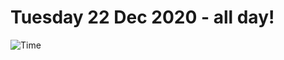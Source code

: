 # Tuesday 22 Dec 2020 - all day!
![Time](https://github.com/rich-ctm/today/workflows/Time/badge.svg)
